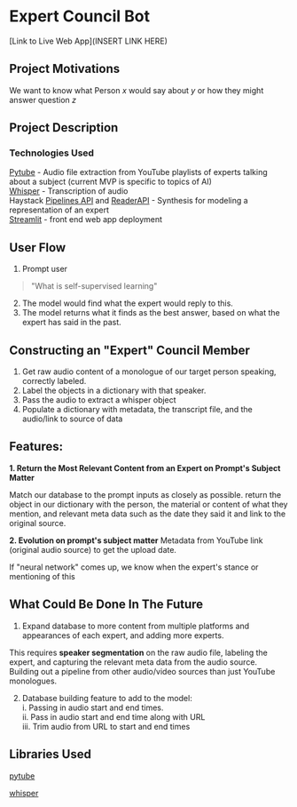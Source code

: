 # Expert Council Bot

[Link to Live Web App](INSERT LINK HERE)

## Project Motivations

We want to know what Person _x_ would say about _y_ or how they might answer question _z_

## Project Description

### Technologies Used

[Pytube](https://pytube.io/en/latest/) - Audio file extraction from YouTube playlists of experts talking about a subject (current MVP is specific to topics of AI)<br>
[Whisper](https://huggingface.co/docs/transformers/model_doc/whisper) - Transcription of audio<br>
Haystack [Pipelines API](https://docs.haystack.deepset.ai/reference/pipelines-api) and [ReaderAPI](https://docs.haystack.deepset.ai/reference/reader-api) - Synthesis for modeling a representation of an expert<br>
[Streamlit](https://streamlit.io/) - front end web app deployment

## User Flow

1. Prompt user
> "What is self-supervised learning" 
2. The model would find what the expert would reply to this. 
3. The model returns what it finds as the best answer, based on what the expert has said in the past.

## Constructing an "Expert" Council Member
1. Get raw audio content of a monologue of our target person speaking, correctly labeled. 
2. Label the objects in a dictionary with that speaker. 
3. Pass the audio to extract a whisper object
4. Populate a dictionary with metadata, the transcript file, and the audio/link to source of data

## Features:

**1. Return the Most Relevant Content from an Expert on Prompt's Subject Matter**

Match our database to the prompt inputs as closely as possible. return the object in our dictionary with the person, the material or content of what they mention, and relevant meta data such as the date they said it and link to the original source. 

**2. Evolution on prompt's subject matter** 
Metadata from YouTube link (original audio source) to get the upload date. 

If "neural network" comes up, we know when the expert's stance or mentioning of this 


## What Could Be Done In The Future 

1. Expand database to more content from multiple platforms and appearances of each expert, and adding more experts. 

This requires **speaker segmentation** on the raw audio file, labeling the expert, and capturing the relevant meta data from the audio source. 
Building out a pipeline from other audio/video sources than just YouTube monologues.

2. Database building feature to add to the model:<br> 
i. Passing in audio start and end times.<br> 
ii. Pass in audio start and end time along with URL<br>
iii. Trim audio from URL to start and end times<br>


## Libraries Used
[pytube](https://pytube.io/en/latest/index.html)

[whisper](https://github.com/openai/whisper)

